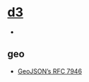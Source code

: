 # [d3](https://d3js.org/)

- 

## geo

- [GeoJSON’s RFC 7946](https://datatracker.ietf.org/doc/html/rfc7946#section-3.1.6)
